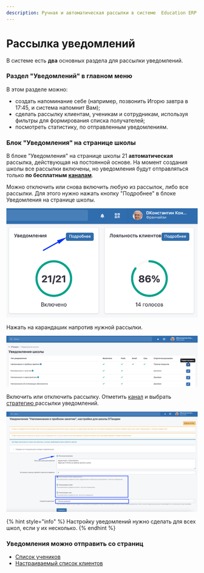 ```yaml
---
description: Ручная и автоматическая рассылки в системе  Education ERP
---
```


# Рассылка уведомлений

В системе есть **два** основных раздела  для рассылки уведомлений.

### **Раздел "Уведомлений" в главном меню**

В этом разделе можно:

* создать  напоминание себе (например, позвонить Игорю завтра в 17:45, и система напомнит Вам);
* сделать рассылку клиентам, ученикам и сотрудникам, используя фильтры для формирования списка получателей;
* посмотреть статистику, по отправленным уведомлениям.

### **Блок "Уведомления" на странице школы**

В блоке "Уведомления" на странице школы  21 **автоматическая** рассылка,  действующая на постоянной основе. На момент создания школы все рассылки включены, но  уведомления  будут отправляться только **по бесплатным** [**каналам**](kanaly-rassylok.md).&#x20;

Можно отключить или снова включить любую из рассылок, либо все рассылки. Для этого нужно нажать кнопку "Подробнее" в блоке Уведомления на странице школы.

&#x20;

![](<../.gitbook/assets/image (40).png>)

&#x20; Нажать на карандашик напротив нужной рассылки.

![](<../.gitbook/assets/image (19) (1).png>)

Включить  или отключить рассылку. Отметить [канал](kanaly-rassylok.md) и выбрать [стратегию ](strategiya-rassylki.md)рассылки уведомлений.&#x20;

![](<../.gitbook/assets/image (31).png>)

{% hint style="info" %}
Настройку уведомлений нужно сделать для всех школ, если у их несколько.
{% endhint %}

### &#x20;Уведомления можно отправить со страниц



* [Список учеников](../ucheniki/spisok-uchenikov.md)
* [Настраиваемый список клиентов](../klienty/nastraivaemyi-spisok-klientov.md)
